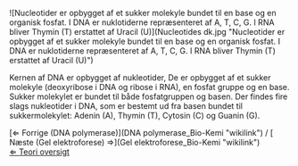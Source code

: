 ![Nucleotider er opbygget af et sukker molekyle bundet til en base og en
organisk fosfat. I DNA er nuklotiderne repræsenteret af A, T, C, G. I
RNA bliver Thymin (T) erstattet af Uracil
(U)](Nucleotides dk.jpg "Nucleotider er opbygget af et sukker molekyle bundet til en base og en organisk fosfat. I DNA er nuklotiderne repræsenteret af A, T, C, G. I RNA bliver Thymin (T) erstattet af Uracil (U)")

Kernen af DNA er opbygget af nukleotider, De er opbygget af et sukker
molekyle (deoxyribose i DNA og ribose i RNA), en fosfat gruppe og en
base. Sukker molekylet er bundet til både fosfatgruppen og basen. Der
findes fire slags nukleotider i DNA, som er bestemt ud fra basen bundet
til sukkermolekylet: Adenin (A), Thymin (T), Cytosin (C) og Guanin (G).

[⇐ Forrige (DNA polymerase)](DNA polymerase_Bio-Kemi "wikilink") / [
Næste (Gel elektroforese) ⇒](Gel elektroforese_Bio-Kemi "wikilink")\
[⇐ Teori oversigt ](Bio-Kemi "wikilink")

